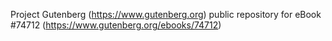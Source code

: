Project Gutenberg (https://www.gutenberg.org) public repository for
eBook #74712 (https://www.gutenberg.org/ebooks/74712)
